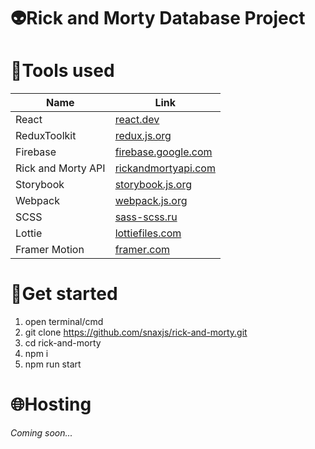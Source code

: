 # 👽**Rick and Morty Database Project**

# 🔧**Tools used**

| Name  | Link  |
|---|---|
| React  | [react.dev](https://react.dev)  |
| ReduxToolkit  | [redux.js.org](https://redux.js.org)   |
| Firebase  | [firebase.google.com](https://firebase.google.com)   |
| Rick and Morty API  | [rickandmortyapi.com](https://rickandmortyapi.com)   |
| Storybook  | [storybook.js.org](https://storybook.js.org)   |
| Webpack  | [webpack.js.org](https://webpack.js.org)   |
| SCSS  | [sass-scss.ru](https://sass-scss.ru)   |
| Lottie  | [lottiefiles.com](https://lottiefiles.com)   |
| Framer Motion  | [framer.com](https://www.framer.com)   |

# 🚀**Get started**

1. open terminal/cmd
2. git clone https://github.com/snaxjs/rick-and-morty.git
3. cd rick-and-morty
4. npm i
5. npm run start

# 🌐**Hosting**
*Coming soon...*
